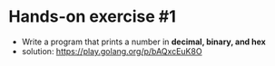 # Hands-on exercise #1
- Write a program that prints a number in **decimal, binary, and hex**
- solution: https://play.golang.org/p/bAQxcEuK8O 